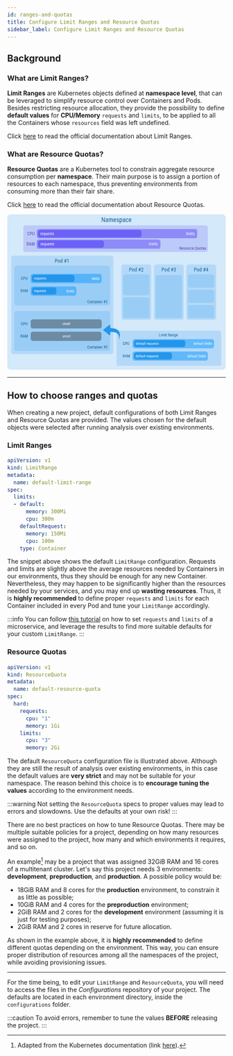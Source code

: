 ```yaml
---
id: ranges-and-quotas
title: Configure Limit Ranges and Resource Quotas
sidebar_label: Configure Limit Ranges and Resource Quotas
---
```

## Background

### What are Limit Ranges?

**Limit Ranges** are Kubernetes objects defined at **namespace level**, that can be leveraged to simplify resource control over Containers and Pods.
Besides restricting resource allocation, they provide the possibility to define **default values** for **CPU/Memory** `requests` and `limits`, to be applied to all the Containers whose `resources` field was left undefined.

Click [here](https://kubernetes.io/docs/concepts/policy/limit-range/) to read the official documentation about Limit Ranges.

### What are Resource Quotas?

**Resource Quotas** are a Kubernetes tool to constrain aggregate resource consumption per **namespace**.
Their main purpose is to assign a portion of resources to each namespace, thus preventing environments from consuming more than their fair share.

Click [here](https://kubernetes.io/docs/concepts/policy/resource-quotas/) to read the official documentation about Resource Quotas.

![Visual representation of Limit Ranges and Resource Quotas](img/ranges-and-quotas.png)

---

## How to choose ranges and quotas

When creating a new project, default configurations of both Limit Ranges and Resource Quotas are provided.
The values chosen for the default objects were selected after running analysis over existing environments.

### Limit Ranges

```YAML
apiVersion: v1
kind: LimitRange
metadata:
  name: default-limit-range
spec:
  limits:
  - default:
      memory: 300Mi
      cpu: 300m
    defaultRequest:
      memory: 150Mi
      cpu: 100m
    type: Container
```

The snippet above shows the default `LimitRange` configuration. Requests and limits are slightly above the average resources needed by Containers in our environments, thus they should be enough for any new Container.
Nevertheless, they may happen to be significantly higher than the resources needed by your services, and you may end up **wasting resources**.
Thus, it is **highly recommended** to define proper `requests` and `limits` for each Container included in every Pod and tune your `LimitRange` accordingly.

:::info
You can follow [this tutorial](/products/console/tutorials/set-requests-limits-of-a-microservice.mdx) on how to set `requests` and `limits` of a microservice, and leverage the results to find more suitable defaults for your custom `LimitRange`.
:::

### Resource Quotas

```YAML
apiVersion: v1
kind: ResourceQuota
metadata:
  name: default-resource-quota
spec:
  hard:
    requests:
      cpu: "1"
      memory: 1Gi
    limits:
      cpu: "3"
      memory: 2Gi
```

The default `ResourceQuota` configuration file is illustrated above. Although they are still the result of analysis over existing environments, in this case the default values are **very strict** and may not be suitable for your namespace.
The reason behind this choice is to **encourage tuning the values** according to the environment needs.

:::warning
Not setting the `ResourceQuota` specs to proper values may lead to errors and slowdowns. Use the defaults at your own risk!
:::

There are no best practices on how to tune Resource Quotas. There may be multiple suitable policies for a project, depending on how many resources were assigned to the project, how many and which environments it requires, and so on.

An example[^1] may be a project that was assigned 32GiB RAM and 16 cores of a multitenant cluster. Let's say this project needs 3 environments: **development**, **preproduction**, and **production**.
A possible policy would be:

* 18GiB RAM and 8 cores for the **production** environment, to constrain it as little as possible;
* 10GiB RAM and 4 cores for the **preproduction** environment;
* 2GiB RAM and 2 cores for the **development** environment (assuming it is just for testing purposes);
* 2GiB RAM and 2 cores in reserve for future allocation.

As shown in the example above, it is **highly recommended** to define different quotas depending on the environment.
This way, you can ensure proper distribution of resources among all the namespaces of the project, while avoiding provisioning issues.

---
For the time being, to edit your `LimitRange` and `ResourceQuota`, you will need to access the files in the *Configurations* repository of your project.
The defaults are located in each environment directory, inside the `configurations` folder.

:::caution
To avoid errors, remember to tune the values **BEFORE** releasing the project.
:::

[^1]: Adapted from the Kubernetes documentation (link [here](https://kubernetes.io/docs/concepts/policy/resource-quotas/)).
